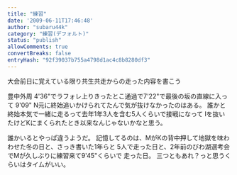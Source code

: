 ```yaml
---
title: "練習"
date: '2009-06-11T17:46:48'
author: "subaru44k"
category: "練習(デフォルト)"
status: "publish"
allowComments: true
convertBreaks: false
entryHash: "92f39037b755a4798d1ac4c8b8280df3"
---
```

大会前日に覚えている限り共生共走からの走った内容を書こう

豊中外周
4'36"でラフォレ上りきったとこ通過で7'22"で最後の坂の直線に入って
9'09"
N元に終始追いかけられてたんで気が抜けなかったのはある。
誰かと終始本気で一緒に走るって去年1年3人を含む5人くらいで接戦になって
Iを抜いたけどKにまくられたとき以来なんじゃないかなと思う。

誰かいるとやっぱ違うようだ。
記憶してるのは、MがKの背中押して地獄を味わわせた冬の日と、さっき書いた1年らと
5人で走った日と、2年前のびわ湖選考会でMが久しぶりに練習来て9'45"くらいで
走った日。
三つともあれ？っと思うくらいはタイムがいい。
